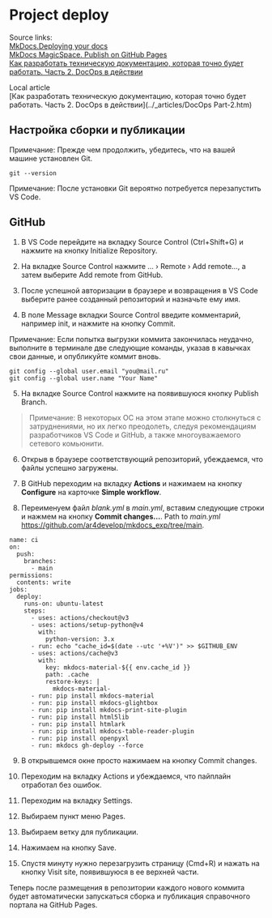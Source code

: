 # Project deploy

Source links:    
[MkDocs.Deploying your docs](https://www.mkdocs.org/user-guide/deploying-your-docs/)    
[MkDocs MagicSpace. Publish on GitHub Pages](https://mkdocs-magicspace.alnoda.org/tutorials/get-online/github-pages/)   
[Как разработать техническую документацию, которая точно будет работать. Часть 2. DocOps в действии](https://habr.com/ru/companies/swordfish_security/articles/754780/)     

Local article   
[Как разработать техническую документацию, которая точно будет работать. Часть 2. DocOps в действии](../_articles/DocOps Part-2.htm)

## Настройка сборки и публикации

Примечание: Прежде чем продолжить, убедитесь, что на вашей машине установлен Git.

    git --version

Примечание: После установки Git вероятно потребуется перезапустить VS Code.

## GitHub

1. В VS Code перейдите на вкладку Source Control (Ctrl+Shift+G) и нажмите на кнопку Initialize Repository.

2. На вкладке Source Control нажмите … › Remote › Add remote…, а затем выберите Add remote from GitHub.

3. После успешной авторизации в браузере и возвращения в VS Code выберите ранее созданный репозиторий и назначьте ему имя.

4. В поле Message вкладки Source Control введите комментарий, например init, и нажмите на кнопку Commit.

Примечание: Если попытка выгрузки коммита закончилась неудачно, выполните в терминале две следующие команды, указав в кавычках свои данные, и опубликуйте коммит вновь.

    git config --global user.email "you@mail.ru"
    git config --global user.name "Your Name"

5. На вкладке Source Control нажмите на появившуюся кнопку Publish Branch.

> Примечание: В некоторых ОС на этом этапе можно столкнуться с затруднениями, но их легко преодолеть, следуя рекомендациям разработчиков VS Code и GitHub, а также многоуважаемого сетевого комьюнити.

6. Открыв в браузере соответствующий репозиторий, убеждаемся, что файлы успешно загружены.

7. В GitHub переходим на вкладку **Actions** и нажимаем на кнопку **Configure** на карточке **Simple workflow**.

8. Переименуем файл *blank.yml* в *main.yml*, вставим следующие строки и нажмем на кнопку **Commit changes…**.  Path to *main.yml* <https://github.com/ar4develop/mkdocs_exp/tree/main>.

```
name: ci 
on:
  push:
    branches:
      - main
permissions:
  contents: write
jobs:
  deploy:
    runs-on: ubuntu-latest
    steps:
      - uses: actions/checkout@v3
      - uses: actions/setup-python@v4
        with:
          python-version: 3.x
      - run: echo "cache_id=$(date --utc '+%V')" >> $GITHUB_ENV 
      - uses: actions/cache@v3
        with:
          key: mkdocs-material-${{ env.cache_id }}
          path: .cache
          restore-keys: |
            mkdocs-material-
      - run: pip install mkdocs-material 
      - run: pip install mkdocs-glightbox
      - run: pip install mkdocs-print-site-plugin
      - run: pip install html5lib
      - run: pip install htmlark
      - run: pip install mkdocs-table-reader-plugin
      - run: pip install openpyxl
      - run: mkdocs gh-deploy --force
```

9. В открывшемся окне просто нажимаем на кнопку Commit changes.

10. Переходим на вкладку Actions и убеждаемся, что пайплайн отработал без ошибок.

11. Переходим на вкладку Settings.

12. Выбираем пункт меню Pages.

13. Выбираем ветку для публикации.

14. Нажимаем на кнопку Save.

15. Спустя минуту нужно перезагрузить страницу (Cmd+R) и нажать на кнопку Visit site, появившуюся в ее верхней части.

Теперь после размещения в репозитории каждого нового коммита будет автоматически запускаться сборка и публикация справочного портала на GitHub Pages.